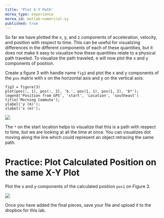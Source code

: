 ```yaml
---
title: 'Plot X-Y Path'
morea_type: experience
morea_id: matlab-numerical-xy
published: true
---
```

So far we have plotted the x, y, and z components of acceleration, velocity, and position with respect to time. This can be useful for visualizing differences in the different components of each of these quantities, but it does not make it easy to visualize how these quantities relate to a physical path traveled. To visualize the path traveled, e will now plot the x and y components of position.

Create a figure 3 with handle name `fig3` and plot the x and y
components of the `pos` matrix with x on the horizontal axis and y on
the vertical axis:

```
fig3 = figure(3)
plot(pos(:, 1), pos(:, 2), 'b.', pos(1, 1), pos(1, 2), 'b*');
legend('Position from GPS', 'start', 'Location', 'southeast')
title('Morning Commute');
ylabel('y (m)');
xlabel('x (m)');
```

![](pix/commute_path_gps.png) <!-- {.screencap} -->

The `*` on the start location helps to visualize that this is a path
with respect to time, but we are looking at all the time at once. You
can visualizes dot moving along the line which could represent an
object retracing the same path.

# Practice: Plot Calculated Position on the same X-Y Plot

Plot the x and y components of the calculated position `pos1` on Figure 3.

![](pix/commute_path_gps_final.png) <!-- {.screencap} -->

Once you have added the final pieces, save your file and upload it to
the dropbox for this lab.
